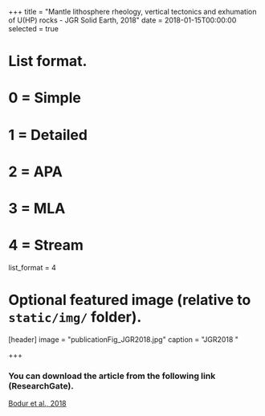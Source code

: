 +++
title = "Mantle lithosphere rheology, vertical tectonics and exhumation of U(HP) rocks - JGR Solid Earth, 2018"
date = 2018-01-15T00:00:00
selected = true

# List format.
#   0 = Simple
#   1 = Detailed
#   2 = APA
#   3 = MLA
#   4 = Stream
list_format = 4

# Optional featured image (relative to `static/img/` folder).
[header]
image = "publicationFig_JGR2018.jpg"
caption = "JGR2018 "

+++


### You can download the article from the following link (ResearchGate).



[Bodur et al., 2018](https://www.researchgate.net/publication/322625696_Mantle_Lithosphere_Rheology_Vertical_Tectonics_and_the_Exhumation_of_UHP_Rocks/stats)



